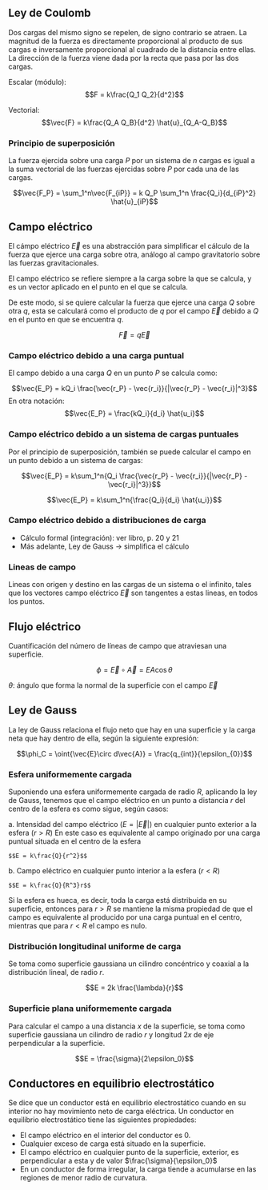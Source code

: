 ## Ley de Coulomb
Dos cargas del mismo signo se repelen, de signo contrario se atraen.
La magnitud de la fuerza es directamente proporcional al producto de sus cargas e inversamente proporcional al cuadrado de la distancia entre ellas.
La dirección de la fuerza viene dada por la recta que pasa por las dos cargas.

Escalar (módulo): 
$$F = k\frac{Q_1 Q_2}{d^2}$$ 

Vectorial: 
$$\vec{F} = k\frac{Q_A Q_B}{d^2} \hat{u}_{Q_A-Q_B}$$


### Principio de superposición
La fuerza ejercida sobre una carga $P$ por un sistema de $n$ cargas es igual a la suma vectorial de las fuerzas ejercidas sobre $P$ por cada una de las cargas.

$$\vec{F_P} = \sum_1^n\vec{F_{iP}} = k Q_P \sum_1^n \frac{Q_i}{d_{iP}^2} \hat{u}_{iP}$$

## Campo eléctrico
El cámpo eléctrico $\vec{E}$ es una abstracción para simplificar el cálculo de la fuerza que ejerce una carga sobre otra, análogo al campo gravitatorio sobre las fuerzas gravitacionales.

El campo eléctrico se refiere siempre a la carga sobre la que se calcula, y es un vector aplicado en el punto en el que se calcula.

De este modo, si se quiere calcular la fuerza que ejerce una carga $Q$ sobre otra $q$, esta se calculará como el producto de $q$ por el campo $\vec{E}$ debido a $Q$ en el punto en que se encuentra $q$.

$$\vec{F} = q\vec{E}$$

### Campo eléctrico debido a una carga puntual
El campo debido a una carga $Q$ en un punto $P$ se calcula como:

$$\vec{E_P} = kQ_i \frac{\vec{r_P} - \vec{r_i}}{|\vec{r_P} - \vec{r_i}|^3}$$
En otra notación:
$$\vec{E_P} = \frac{kQ_i}{d_i} \hat{u_i}$$
### Campo eléctrico debido a un sistema de cargas puntuales
Por el principio de superposición, también se puede calcular el campo en un punto debido a un sistema de cargas:

$$\vec{E_P} = k\sum_1^n{Q_i \frac{\vec{r_P} - \vec{r_i}}{|\vec{r_P} - \vec{r_i}|^3}}$$

$$\vec{E_P} = k\sum_1^n{\frac{Q_i}{d_i} \hat{u_i}}$$
### Campo eléctrico debido a distribuciones de carga
- Cálculo formal (integración): ver libro, p. 20 y 21
- Más adelante, Ley de Gauss -> simplifica el cálculo

### Lineas de campo
Lineas con origen y destino en las cargas de un sistema o el infinito, tales que los vectores campo eléctrico $\vec{E}$ son tangentes a estas lineas, en todos los puntos.

## Flujo eléctrico
Cuantificación del número de líneas de campo que atraviesan una superficie.

$$\phi = \vec{E}\circ \vec{A} = EA\cos{\theta}$$

$\theta$: ángulo que forma la normal de la superficie con el campo $\vec{E}$

## Ley de Gauss
La ley de Gauss relaciona el flujo neto que hay en una superficie y la carga neta que hay dentro de ella, según la siguiente expresión:

$$\phi_C = \oint{\vec{E}\circ d\vec{A}} = \frac{q_{int}}{\epsilon_{0}}$$

### Esfera uniformemente cargada
Suponiendo una esfera uniformemente cargada de radio $R$, aplicando la ley de Gauss, tenemos que el campo eléctrico en un punto a distancia $r$ del centro de la esfera es como sigue, según casos:

a. Intensidad del campo eléctrico ($E = |\vec{E}|$) en cualquier punto exterior a la esfera ($r > R$)
	En este caso es equivalente al campo originado por una carga puntual situada en el centro de la esfera
	
	$$E = k\frac{Q}{r^2}$$
	
b. Campo eléctrico en cualquier punto interior a la esfera ($r < R$)
	
	$$E = k\frac{Q}{R^3}r$$
	
Si la esfera es hueca, es decir, toda la carga está distribuida en su superficie, entonces para $r > R$ se mantiene la misma propiedad de que el campo es equivalente al producido por una carga puntual en el centro, mientras que para $r < R$ el campo es nulo.

### Distribución longitudinal uniforme de carga
Se toma como superficie gaussiana un cilindro concéntrico y coaxial a la distribución lineal, de radio $r$.

$$E = 2k \frac{\lambda}{r}$$ 

### Superficie plana uniformemente cargada
Para calcular el campo a una distancia $x$ de la superficie, se toma como superficie gaussiana un cilindro de radio $r$ y longitud $2x$ de eje perpendicular a la superficie.

$$E = \frac{\sigma}{2\epsilon_0}$$

## Conductores en equilibrio electrostático
Se dice que un conductor está en equilibrio electrostático cuando en su interior no hay movimiento neto de carga eléctrica. Un conductor en equilibrio electrostático tiene las siguientes propiedades:

- El campo eléctrico en el interior del conductor es 0.
- Cualquier exceso de carga está situado en la superficie.
- El campo eléctrico en cualquier punto de la superficie, exterior, es perpendicular a esta y de valor $\frac{\sigma}{\epsilon_0}$ 
- En un conductor de forma irregular, la carga tiende a acumularse en las regiones de menor radio de curvatura.